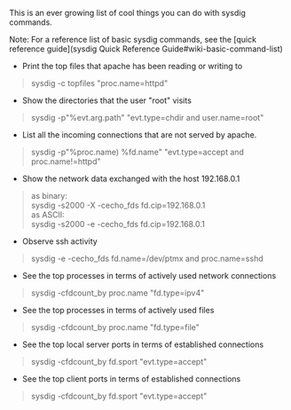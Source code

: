 This is an ever growing list of cool things you can do with sysdig commands.  
  
Note: For a reference list of basic sysdig commands, see the [quick reference guide](sysdig Quick Reference Guide#wiki-basic-command-list)  
  
* Print the top files that apache has been reading or writing to
> sysdig -c topfiles "proc.name=httpd"

* Show the directories that the user "root" visits
> sysdig -p"%evt.arg.path" "evt.type=chdir and user.name=root"

* List all the incoming connections that are not served by apache.
> sysdig -p"%proc.name) %fd.name" "evt.type=accept and proc.name!=httpd"

* Show the network data exchanged with the host 192.168.0.1  
> as binary:  
> sysdig -s2000 -X -cecho_fds fd.cip=192.168.0.1  
as ASCII:  
> sysdig -s2000 -e -cecho_fds fd.cip=192.168.0.1

* Observe ssh activity
> sysdig -e -cecho_fds fd.name=/dev/ptmx and proc.name=sshd

* See the top processes in terms of actively used network connections
> sysdig -cfdcount_by proc.name "fd.type=ipv4"

* See the top processes in terms of actively used files
> sysdig -cfdcount_by proc.name "fd.type=file"

* See the top local server ports in terms of established connections  
> sysdig -cfdcount_by fd.sport "evt.type=accept"

* See the top client ports in terms of established connections  
> sysdig -cfdcount_by fd.sport "evt.type=accept"
